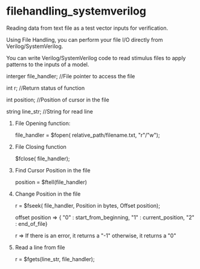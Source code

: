 # filehandling_systemverilog
Reading data from text file as a test vector inputs for verification.

Using File Handling, you can perform your file I/O directly from Verilog/SystemVerilog. 

You can write Verilog/SystemVerilog code to read stimulus files to apply patterns to the inputs of a model.

interger file_handler;  //File pointer to access the file

int r;                  //Return status of function

int position;           //Position of cursor in the file

string line_str;        //String for read line

1. File Opening function:

    file_handler = $fopen( relative_path/filename.txt, "r"/"w");

2. File Closing function

    $fclose( file_handler);

3. Find Cursor Position in the file

    position = $ftell(file_handler)

4. Change Position in the file

    r = $fseek( file_handler, Position in bytes, Offset position);

    offset position => { "0" : start_from_beginning, "1" : current_position, "2" : end_of_file}

    r => If there is an error, it returns a "-1" otherwise, it returns a "0"

5. Read a line from file

    r = $fgets(line_str, file_handler);





